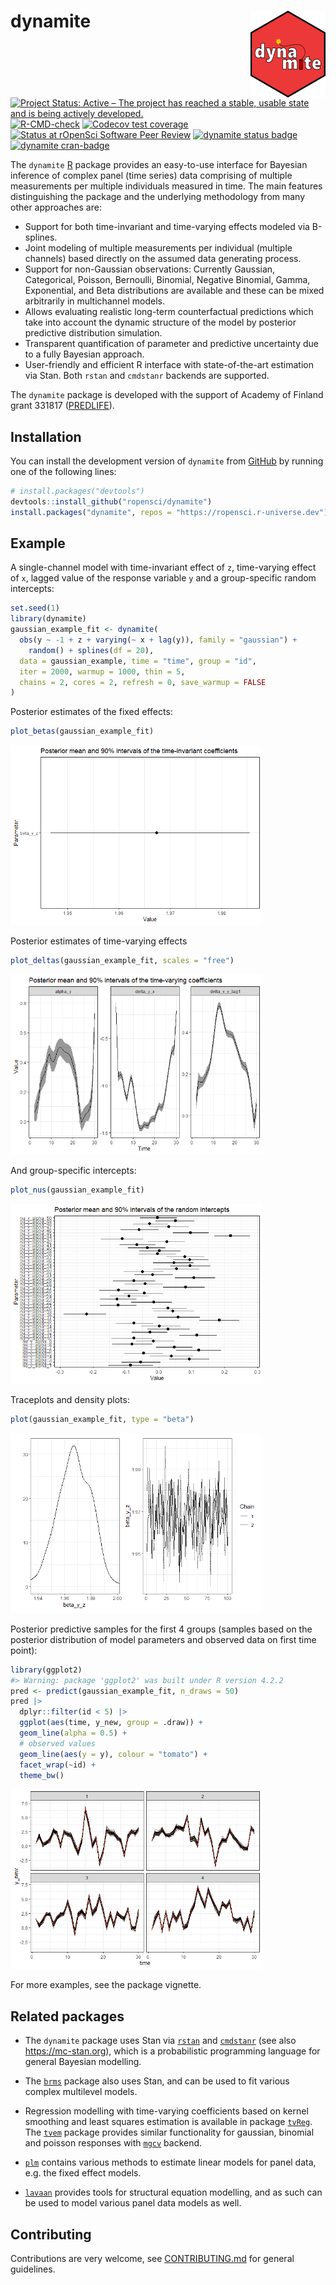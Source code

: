 
<!-- README.md is generated from README.Rmd. Please edit that file -->

# dynamite <a href="https://docs.ropensci.org/dynamite"><img src="man/figures/logo.png" align="right" height="139" /></a>

<!-- badges: start -->

[![Project Status: Active – The project has reached a stable, usable
state and is being actively
developed.](https://www.repostatus.org/badges/latest/active.svg)](https://www.repostatus.org/#active)
[![R-CMD-check](https://github.com/ropensci/dynamite/workflows/R-CMD-check/badge.svg)](https://github.com/ropensci/dynamite/actions)
[![Codecov test
coverage](https://codecov.io/gh/ropensci/dynamite/branch/main/graph/badge.svg)](https://app.codecov.io/gh/ropensci/dynamite?branch=main)
[![Status at rOpenSci Software Peer
Review](https://badges.ropensci.org/554_status.svg)](https://github.com/ropensci/software-review/issues/554)
[![dynamite status
badge](https://ropensci.r-universe.dev/badges/dynamite)](https://ropensci.r-universe.dev)
[![dynamite
cran-badge](http://www.r-pkg.org/badges/version/dynamite)](https://cran.r-project.org/package=dynamite)
<!-- badges: end -->

The `dynamite` [R](https://www.r-project.org/) package provides an
easy-to-use interface for Bayesian inference of complex panel (time
series) data comprising of multiple measurements per multiple
individuals measured in time. The main features distinguishing the
package and the underlying methodology from many other approaches are:

- Support for both time-invariant and time-varying effects modeled via
  B-splines.
- Joint modeling of multiple measurements per individual (multiple
  channels) based directly on the assumed data generating process.
- Support for non-Gaussian observations: Currently Gaussian,
  Categorical, Poisson, Bernoulli, Binomial, Negative Binomial, Gamma,
  Exponential, and Beta distributions are available and these can be
  mixed arbitrarily in multichannel models.
- Allows evaluating realistic long-term counterfactual predictions which
  take into account the dynamic structure of the model by posterior
  predictive distribution simulation.
- Transparent quantification of parameter and predictive uncertainty due
  to a fully Bayesian approach.
- User-friendly and efficient R interface with state-of-the-art
  estimation via Stan. Both `rstan` and `cmdstanr` backends are
  supported.

The `dynamite` package is developed with the support of Academy of
Finland grant 331817 ([PREDLIFE](https://sites.utu.fi/predlife/en/)).

## Installation

You can install the development version of `dynamite` from
[GitHub](https://github.com/) by running one of the following lines:

``` r
# install.packages("devtools")
devtools::install_github("ropensci/dynamite")
install.packages("dynamite", repos = "https://ropensci.r-universe.dev")
```

## Example

A single-channel model with time-invariant effect of `z`, time-varying
effect of `x`, lagged value of the response variable `y` and a
group-specific random intercepts:

``` r
set.seed(1)
library(dynamite)
gaussian_example_fit <- dynamite(
  obs(y ~ -1 + z + varying(~ x + lag(y)), family = "gaussian") +
    random() + splines(df = 20),
  data = gaussian_example, time = "time", group = "id",
  iter = 2000, warmup = 1000, thin = 5,
  chains = 2, cores = 2, refresh = 0, save_warmup = FALSE
)
```

Posterior estimates of the fixed effects:

``` r
plot_betas(gaussian_example_fit)
```

<img src="man/figures/README-unnamed-chunk-5-1.png" width="80%" />

Posterior estimates of time-varying effects

``` r
plot_deltas(gaussian_example_fit, scales = "free")
```

<img src="man/figures/README-unnamed-chunk-6-1.png" width="80%" />

And group-specific intercepts:

``` r
plot_nus(gaussian_example_fit)
```

<img src="man/figures/README-unnamed-chunk-7-1.png" width="80%" />

Traceplots and density plots:

``` r
plot(gaussian_example_fit, type = "beta")
```

<img src="man/figures/README-unnamed-chunk-8-1.png" width="80%" />

Posterior predictive samples for the first 4 groups (samples based on
the posterior distribution of model parameters and observed data on
first time point):

``` r
library(ggplot2)
#> Warning: package 'ggplot2' was built under R version 4.2.2
pred <- predict(gaussian_example_fit, n_draws = 50)
pred |>
  dplyr::filter(id < 5) |>
  ggplot(aes(time, y_new, group = .draw)) +
  geom_line(alpha = 0.5) +
  # observed values
  geom_line(aes(y = y), colour = "tomato") +
  facet_wrap(~id) +
  theme_bw()
```

<img src="man/figures/README-unnamed-chunk-9-1.png" width="80%" />

For more examples, see the package vignette.

## Related packages

- The `dynamite` package uses Stan via
  [`rstan`](https://CRAN.R-project.org/package=rstan) and
  [`cmdstanr`](https://mc-stan.org/cmdstanr/) (see also
  <https://mc-stan.org>), which is a probabilistic programming language
  for general Bayesian modelling.

- The [`brms`](https://CRAN.R-project.org/package=brms) package also
  uses Stan, and can be used to fit various complex multilevel models.

- Regression modelling with time-varying coefficients based on kernel
  smoothing and least squares estimation is available in package
  [`tvReg`](https://CRAN.R-project.org/package=tvReg). The
  [`tvem`](https://CRAN.R-project.org/package=tvem) package provides
  similar functionality for gaussian, binomial and poisson responses
  with [`mgcv`](https://CRAN.R-project.org/package=mgcv) backend.

- [`plm`](https://CRAN.R-project.org/package=plm) contains various
  methods to estimate linear models for panel data, e.g. the fixed
  effect models.

- [`lavaan`](https://CRAN.R-project.org/package=lavaan) provides tools
  for structural equation modelling, and as such can be used to model
  various panel data models as well.

## Contributing

Contributions are very welcome, see
[CONTRIBUTING.md](https://github.com/ropensci/dynamite/blob/main/.github/CONTRIBUTING.md)
for general guidelines.

